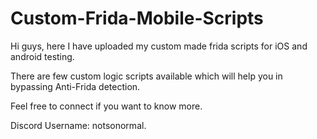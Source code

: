 # Custom-Frida-Mobile-Scripts
Hi guys, here I have uploaded my custom made frida scripts for iOS and android testing.

There are few custom logic scripts available which will help you in bypassing Anti-Frida detection. 

Feel free to connect if you want to know more.

Discord Username: notsonormal.
